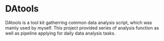 # DAtools
DAtools is a tool kit gatherring common data analysis script, which was mainly used by myself. This project provided series of analysis function as well as pipeline applying for daily data analysis tasks.
